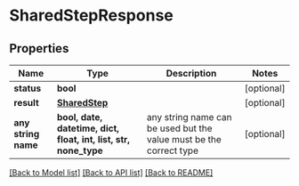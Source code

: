 # SharedStepResponse


## Properties
Name | Type | Description | Notes
------------ | ------------- | ------------- | -------------
**status** | **bool** |  | [optional] 
**result** | [**SharedStep**](SharedStep.md) |  | [optional] 
**any string name** | **bool, date, datetime, dict, float, int, list, str, none_type** | any string name can be used but the value must be the correct type | [optional]

[[Back to Model list]](../README.md#documentation-for-models) [[Back to API list]](../README.md#documentation-for-api-endpoints) [[Back to README]](../README.md)


